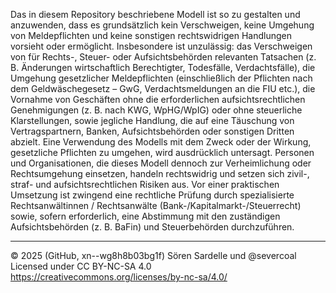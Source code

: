 Das in diesem Repository beschriebene Modell ist so zu gestalten und anzuwenden, dass es grundsätzlich kein Verschweigen, keine Umgehung von Meldepflichten und keine sonstigen rechtswidrigen Handlungen vorsieht oder ermöglicht. Insbesondere ist unzulässig:
das Verschweigen von für Rechts-, Steuer- oder Aufsichtsbehörden relevanten Tatsachen (z. B. Änderungen wirtschaftlich Berechtigter, Todesfälle, Verdachtsfälle),
die Umgehung gesetzlicher Meldepflichten (einschließlich der Pflichten nach dem Geldwäschegesetz – GwG, Verdachtsmeldungen an die FIU etc.),
die Vornahme von Geschäften ohne die erforderlichen aufsichtsrechtlichen Genehmigungen (z. B. nach KWG, WpHG/WpIG) oder ohne steuerliche Klarstellungen, sowie
jegliche Handlung, die auf eine Täuschung von Vertragspartnern, Banken, Aufsichtsbehörden oder sonstigen Dritten abzielt.
Eine Verwendung des Modells mit dem Zweck oder der Wirkung, gesetzliche Pflichten zu umgehen, wird ausdrücklich untersagt. Personen und Organisationen, die dieses Modell dennoch zur Verheimlichung oder Rechtsumgehung einsetzen, handeln rechtswidrig und setzen sich zivil-, straf- und aufsichtsrechtlichen Risiken aus.
Vor einer praktischen Umsetzung ist zwingend eine rechtliche Prüfung durch spezialisierte Rechtsanwältinnen / Rechtsanwälte (Bank-/Kapitalmarkt-/Steuerrecht) sowie, sofern erforderlich, eine Abstimmung mit den zuständigen Aufsichtsbehörden (z. B. BaFin) und Steuerbehörden durchzuführen.  

---

© 2025 (GitHub, xn--wg8h8b03bg1f) Sören Sardelle und @severcoal  
Licensed under CC BY-NC-SA 4.0  
https://creativecommons.org/licenses/by-nc-sa/4.0/  